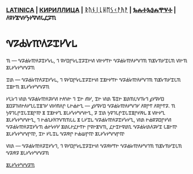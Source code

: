 ### [LATINICA](../Latn/Nablyudatelj.md) | [КИРИЛЛИЦА](../Cyrl/Наблюдатель.md) | [ᚱᚢᚾᛁᚳᚺᛖᛊᚲᚨᚤᚨ](../Runr/ᚾᚨᛒᛚᚤᚢᛞᚨᛏᛖᛚᛃ.md) | [ⰃⰎⰀⰃⰑⰎⰉⰜⰀ](../Glag/Ⱀⰰⰱⰾⱓⰴⰰⱅⰵⰾⱐ.md) | 𐍓𐍠𐍔𐍮𐍝𐍔𐍟𐍔𐍠𐍜𐍡𐍚𐍐𐍴

#  𐍝𐍐𐍑𐍛𐍳𐍓𐍐𐍢𐍔𐍛𐍰

𐍴 — 𐍝𐍐𐍑𐍛𐍳𐍓𐍐𐍢𐍔𐍛𐍰, 𐍙 𐍠𐍔𐍗𐍣𐍛𐍰𐍢𐍐𐍢𐍞𐍜 𐍜𐍞𐍔𐍒𐍞 𐍝𐍐𐍑𐍛𐍳𐍓𐍔𐍝𐍙𐍴 𐍴𐍮𐍛𐍴𐍔𐍢𐍡𐍴 𐍜𐍞𐍴 𐍮𐍡𐍔𐍛𐍔𐍝𐍝𐍐𐍴

𐍢𐍨 — 𐍝𐍐𐍑𐍛𐍳𐍓𐍐𐍢𐍔𐍛𐍰, 𐍙 𐍠𐍔𐍗𐍣𐍛𐍰𐍢𐍐𐍢𐍞𐍜 𐍢𐍮𐍞𐍔𐍒𐍞 𐍝𐍐𐍑𐍛𐍳𐍓𐍔𐍝𐍙𐍴 𐍴𐍮𐍛𐍴𐍔𐍢𐍡𐍴 𐍢𐍮𐍞𐍴 𐍮𐍡𐍔𐍛𐍔𐍝𐍝𐍐𐍴

𐍔𐍡𐍛𐍙 𐍜𐍨 𐍝𐍐𐍑𐍛𐍳𐍓𐍐𐍔𐍜 𐍞𐍓𐍝𐍞 𐍙 𐍢𐍞 𐍕𐍔, 𐍢𐍞 𐍜𐍨 𐍱𐍢𐍞 𐍮𐍨𐍴𐍡𐍝𐍙𐍛𐍙 𐍤𐍔𐍠𐍔𐍗 𐍮𐍗𐍐𐍙𐍜𐍞𐍓𐍔𐍧𐍡𐍢𐍮𐍙𐍔 𐍜𐍔𐍕𐍓𐍣 𐍡𐍞𐍑𐍞𐍧 — 𐍤𐍔𐍠𐍔𐍗 𐍝𐍐𐍑𐍛𐍳𐍓𐍔𐍝𐍙𐍔 𐍓𐍠𐍣𐍒 𐍓𐍠𐍣𐍒𐍐. 𐍴 𐍟𐍠𐍙𐍡𐍣𐍢𐍡𐍢𐍮𐍣𐍳 𐍮 𐍢𐍮𐍞𐍔𐍧 𐍮𐍡𐍔𐍛𐍔𐍝𐍝𐍞𐍧, 𐍐 𐍢𐍨 𐍟𐍠𐍙𐍡𐍣𐍢𐍡𐍢𐍮𐍣𐍔𐍥𐍰 𐍮 𐍜𐍞𐍔𐍧 𐍮𐍡𐍔𐍛𐍔𐍝𐍝𐍞𐍧, 𐍙 𐍞𐍑𐍯𐍔𐍓𐍙𐍝𐍴𐍴𐍡𐍰 𐍮 𐍡𐍔𐍢𐍰 𐍝𐍐𐍑𐍛𐍳𐍓𐍐𐍢𐍔𐍛𐍔𐍧, 𐍜𐍨 𐍞𐍑𐍠𐍐𐍗𐍣𐍔𐍜 𐍝𐍐𐍑𐍛𐍳𐍓𐍐𐍢𐍔𐍛𐍴 𐍑𐍞𐍛𐍔𐍔 𐍮𐍨𐍡𐍞𐍚𐍞𐍒𐍞 𐍣𐍠𐍞𐍮𐍝𐍴, 𐍚𐍞𐍢𐍞𐍠𐍨𐍧 𐍝𐍐𐍑𐍛𐍨𐍓𐍐𐍔𐍢 𐍡𐍮𐍞𐍳 𐍮𐍡𐍔𐍛𐍔𐍝𐍝𐍣𐍳, 𐍢𐍞 𐍔𐍡𐍢𐍰 𐍝𐍐𐍥𐍣 𐍞𐍑𐍦𐍣𐍳 𐍮𐍡𐍔𐍛𐍔𐍝𐍝𐍣𐍳

𐍜𐍨 — 𐍝𐍐𐍑𐍛𐍳𐍓𐍐𐍢𐍔𐍛𐍙, 𐍙 𐍠𐍔𐍗𐍣𐍛𐍰𐍢𐍐𐍢𐍞𐍜 𐍝𐍐𐍥𐍔𐍒𐍞 𐍝𐍐𐍑𐍛𐍳𐍓𐍔𐍝𐍙𐍴 𐍴𐍮𐍛𐍴𐍔𐍢𐍡𐍴 𐍝𐍐𐍥𐍐 𐍮𐍡𐍔𐍛𐍔𐍝𐍝𐍐𐍴

[𐍮𐍡𐍔𐍛𐍔𐍝𐍝𐍐𐍴](𐍮𐍡𐍔𐍛𐍔𐍝𐍝𐍐𐍴.𐍜𐍓)
